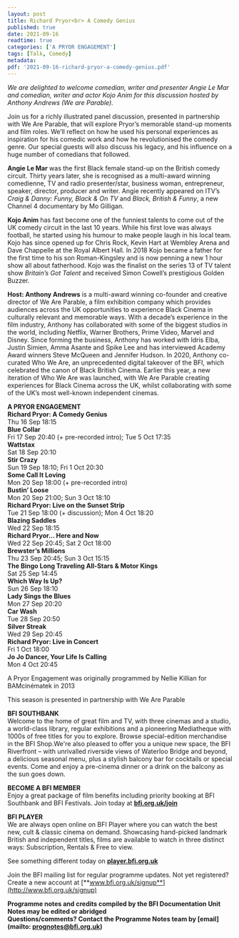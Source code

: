 ```yaml
---
layout: post
title: Richard Pryor<br> A Comedy Genius
published: true
date: 2021-09-16
readtime: true
categories: ['A PRYOR ENGAGEMENT']
tags: [Talk, Comedy]
metadata: 
pdf: '2021-09-16-richard-pryor-a-comedy-genius.pdf'
---
```

_We are delighted to welcome comedian, writer and presenter Angie Le Mar and comedian, writer and actor Kojo Anim for this discussion hosted by Anthony Andrews (We are Parable)._

Join us for a richly illustrated panel discussion, presented in partnership with We Are Parable, that will explore Pryor’s memorable stand-up moments and film roles. We’ll reflect on how he used his personal experiences as inspiration for his comedic work and how he revolutionised the comedy genre. Our special guests will also discuss his legacy, and his influence on a huge number of comedians that followed.

**Angie Le Mar** was the first Black female stand-up on the British comedy circuit. Thirty years later, she is recognised as a multi-award winning comedienne, TV and radio presenter/star, business woman, entrepreneur, speaker, director, producer and writer. Angie recently appeared on ITV’s _Craig & Danny: Funny, Black & On TV_ and _Black, British & Funny_, a new Channel 4 documentary by Mo Gilligan.

**Kojo Anim** has fast become one of the funniest talents to come out of the UK comedy circuit in the last 10 years. While his first love was always football, he started using his humour to make people laugh in his local team. Kojo has since opened up for Chris Rock, Kevin Hart at Wembley Arena and Dave Chappelle at the Royal Albert Hall. In 2018 Kojo became a father for the first time to his son Roman-Kingsley and is now penning a new 1 hour show all about fatherhood. Kojo was the finalist on the series 13 of TV talent show _Britain’s Got Talent_ and received Simon Cowell’s prestigious Golden Buzzer.

**Host: Anthony Andrews** is a multi-award winning co-founder and creative director of We Are Parable, a film exhibition company which provides audiences across the UK opportunities to experience Black Cinema in culturally relevant and memorable ways. With a decade’s experience in the film industry, Anthony has collaborated with some of the biggest studios in the world, including Netflix, Warner Brothers, Prime Video, Marvel and Disney. Since forming the business, Anthony has worked with Idris Elba, Justin Simien, Amma Asante and Spike Lee and has interviewed Academy Award winners Steve McQueen and Jennifer Hudson. In 2020, Anthony co-curated Who We Are, an unprecedented digital takeover of the BFI, which celebrated the canon of Black British Cinema. Earlier this year, a new iteration of Who We Are was launched, with We Are Parable creating experiences for Black Cinema across the UK, whilst collaborating with some of the UK’s most well-known independent cinemas.<br>

**A PRYOR ENGAGEMENT**<br>
**Richard Pryor: A Comedy Genius**<br>
Thu 16 Sep 18:15<br>
**Blue Collar**<br>
Fri 17 Sep 20:40 (+ pre-recorded intro);  Tue 5 Oct 17:35<br>
**Wattstax**<br>
Sat 18 Sep 20:10<br>
**Stir Crazy**<br>
Sun 19 Sep 18:10; Fri 1 Oct 20:30<br>
**Some Call It Loving**<br>
Mon 20 Sep 18:00 (+ pre-recorded intro)<br>
**Bustin’ Loose**<br>
Mon 20 Sep 21:00; Sun 3 Oct 18:10<br>
**Richard Pryor: Live on the Sunset Strip**<br>
Tue 21 Sep 18:00 (+ discussion); Mon 4 Oct 18:20<br>
**Blazing Saddles**<br>
Wed 22 Sep 18:15<br>
**Richard Pryor... Here and Now**<br>
Wed 22 Sep 20:45; Sat 2 Oct 18:00<br>
**Brewster’s Millions**<br>
Thu 23 Sep 20:45; Sun 3 Oct 15:15<br>
**The Bingo Long Traveling All-Stars  & Motor Kings**<br>
Sat 25 Sep 14:45<br>
**Which Way Is Up?**<br>
Sun 26 Sep 18:10<br>
**Lady Sings the Blues**<br>
Mon 27 Sep 20:20<br>
**Car Wash**<br>
Tue 28 Sep 20:50<br>
**Silver Streak**<br>
Wed 29 Sep 20:45<br>
**Richard Pryor: Live in Concert**<br>
Fri 1 Oct 18:00<br>
**Jo Jo Dancer, Your Life Is Calling**<br>
Mon 4 Oct 20:45<br>

A Pryor Engagement was originally programmed by Nellie Killian for BAMcinématek in 2013<br>

This season is presented in partnership with  We Are Parable<br>


**BFI SOUTHBANK**  
Welcome to the home of great film and TV, with three cinemas and a studio, a world-class library, regular exhibitions and a pioneering Mediatheque with 1000s of free titles for you to explore. Browse special-edition merchandise in the BFI Shop.We&#39;re also pleased to offer you a unique new space, the BFI Riverfront – with unrivalled riverside views of Waterloo Bridge and beyond, a delicious seasonal menu, plus a stylish balcony bar for cocktails or special events. Come and enjoy a pre-cinema dinner or a drink on the balcony as the sun goes down.  

**BECOME A BFI MEMBER**  
Enjoy a great package of film benefits including priority booking at BFI Southbank and BFI Festivals. Join today at [**bfi.org.uk/join**](http://www.bfi.org.uk/join)  

**BFI PLAYER**  
 We are always open online on BFI Player where you can watch the best new, cult &amp; classic cinema on demand. Showcasing hand-picked landmark British and independent titles, films are available to watch in three distinct ways: Subscription, Rentals &amp; Free to view.  

See something different today on [**player.bfi.org.uk**](https://player.bfi.org.uk)  

Join the BFI mailing list for regular programme updates. Not yet registered? Create a new account at [**www.bfi.org.uk/signup**](http://www.bfi.org.uk/signup)

**Programme notes and credits compiled by the BFI Documentation Unit  
Notes may be edited or abridged  
Questions/comments? Contact the Programme Notes team by [email](mailto: prognotes@bfi.org.uk)**
